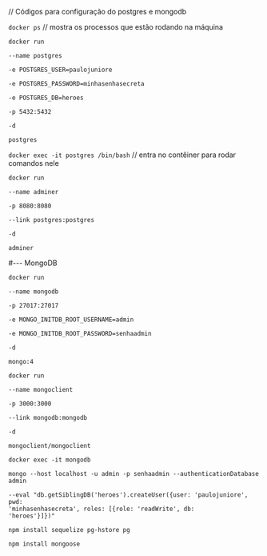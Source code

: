 // Códigos para configuração do postgres e mongodb

<code>docker ps</code> // mostra os processos que estão rodando na máquina 

<code>docker run \
    --name postgres \
    -e POSTGRES_USER=paulojuniore \
    -e POSTGRES_PASSWORD=minhasenhasecreta \
    -e POSTGRES_DB=heroes \
    -p 5432:5432 \
    -d \
    postgres</code>

<code>docker exec -it postgres /bin/bash</code> // entra no contêiner para rodar comandos nele

<code>docker run \
    --name adminer \
    -p 8080:8080 \
    --link postgres:postgres \
    -d \
    adminer</code>

#--- MongoDB

<code>docker run \
    --name mongodb \
    -p 27017:27017 \
    -e MONGO_INITDB_ROOT_USERNAME=admin \
    -e MONGO_INITDB_ROOT_PASSWORD=senhaadmin \
    -d \
    mongo:4</code>

<code>docker run \
    --name mongoclient \
    -p 3000:3000 \
    --link mongodb:mongodb \
    -d \
    mongoclient/mongoclient</code>

<code>docker exec -it mongodb \
    mongo --host localhost -u admin -p senhaadmin --authenticationDatabase admin \
    --eval "db.getSiblingDB('heroes').createUser({user: 'paulojuniore', pwd: 'minhasenhasecreta', roles: [{role: 'readWrite', db: 'heroes'}]})"</code>

<code>npm install sequelize pg-hstore pg</code></br>

<code>npm install mongoose</code>